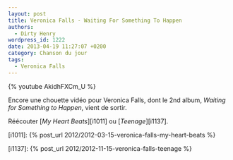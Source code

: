 ```yaml
---
layout: post
title: Veronica Falls - Waiting For Something To Happen
authors:
  - Dirty Henry
wordpress_id: 1222
date: 2013-04-19 11:27:07 +0200
category: Chanson du jour
tags:
  - Veronica Falls
---
```


{% youtube AkidhFXCm_U %}

Encore une chouette vidéo pour Veronica Falls, dont le 2nd album, _Waiting for
Something to Happen_, vient de sortir.

Réécouter [_My Heart Beats_][i1011] ou [_Teenage_][i1137].

[i1011]: {% post_url 2012/2012-03-15-veronica-falls-my-heart-beats %}

[i1137]: {% post_url 2012/2012-11-15-veronica-falls-teenage %}
